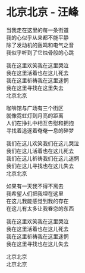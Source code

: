 # 北京北京 - 汪峰  

当我走在这里的每一条街道  
我的心似乎从来都不能平静  
除了发动机的轰鸣和电气之音  
我似乎听到了它烛骨般的心跳  

我在这里欢笑我在这里哭泣    
我在这里活着也在这儿死去    
我在这里祈祷我在这里迷惘    
我在这里寻找在这里失去    
北京北京    


咖啡馆与广场有三个街区  
就像霓虹灯到月亮的距离  
人们在挣扎中相互告慰和拥抱  
寻找着追逐着奄奄一息的碎梦  

我们在这儿欢笑我们在这儿哭泣  
我们在这儿活着也在这儿死去  
我们在这儿祈祷我们在这儿迷惘  
我们在这儿寻找也在这儿失去  
北京北京  

如果有一天我不得不离去  
我希望人们把我埋在这里  
在这儿我能感觉到我的存在  
在这儿有太多让我眷恋的东西  

我在这里欢笑我在这里哭泣  
我在这里活着也在这儿死去  
我在这里祈祷我在这里迷惘  
我在这里寻找也在这儿失去  

北京北京  
北京北京  

